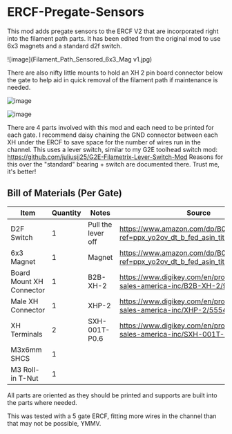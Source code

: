 # ERCF-Pregate-Sensors

This mod adds pregate sensors to the ERCF V2 that are incorporated right into the filament path parts. It has been edited from the original mod to use 6x3 magnets and a standard d2f switch. 

![image](Filament_Path_Sensored_6x3_Mag v1.jpg)

There are also nifty little mounts to hold an XH 2 pin board connector below the gate to help aid in quick removal of the filament path if maintenance is needed. 

![image](https://github.com/juliusjj25/ERCF-Pregate-Sensors/assets/118471600/0ae9d9a2-1584-46cb-bfb0-7e9efcfab5b4)

![image](https://github.com/juliusjj25/ERCF-Pregate-Sensors/assets/118471600/a5977b3d-ab2e-4c6b-9ccd-1bd33e6e6ea4)

There are 4 parts involved with this mod and each need to be printed for each gate. I recommend daisy chaining the GND connector between each XH under the ERCF to save space for the number of wires run in the channel. This uses a lever switch, similar to my G2E toolhead switch mod: https://github.com/juliusjj25/G2E-Filametrix-Lever-Switch-Mod Reasons for this over the "standard" bearing + switch are documented there. Trust me, it's better!

## Bill of Materials (Per Gate)
| Item                      | Quantity | Notes            | Source                                                                                      |
| ------------------------- | -------- | ---------------- | ------------------------------------------------------------------------------------------- |
| D2F Switch                | 1        | Pull the lever off| https://www.amazon.com/dp/B073TYWX86?ref=ppx_yo2ov_dt_b_fed_asin_title                      |
| 6x3 Magnet                | 1        | Magnet           | https://www.amazon.com/dp/B09MRN2X7L?ref=ppx_yo2ov_dt_b_fed_asin_title                      |
| Board Mount XH Connector  | 1        | B2B-XH-2         | https://www.digikey.com/en/products/detail/jst-sales-america-inc/B2B-XH-2/9960900           |
| Male XH Connector         | 1        | XHP-2            | https://www.digikey.com/en/products/detail/jst-sales-america-inc/XHP-2/555485               |
| XH Terminals              | 2        | SXH-001T-P0.6    | https://www.digikey.com/en/products/detail/jst-sales-america-inc/SXH-001T-P0-6/527371       |
| M3x6mm SHCS               | 1        |                  |                                                                                             |
| M3 Roll-in T-Nut          | 1        |                  |                                                                                             |

All parts are oriented as they should be printed and supports are built into the parts where needed. 

This was tested with a 5 gate ERCF, fitting more wires in the channel than that may not be possible, YMMV.
